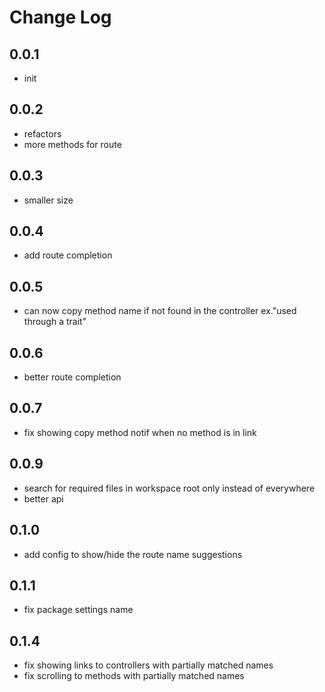# Change Log

## 0.0.1

- init

## 0.0.2

- refactors
- more methods for route

## 0.0.3

- smaller size

## 0.0.4

- add route completion

## 0.0.5

- can now copy method name if not found in the controller ex."used through a trait"

## 0.0.6

- better route completion

## 0.0.7

- fix showing copy method notif when no method is in link

## 0.0.9

- search for required files in workspace root only instead of everywhere
- better api

## 0.1.0

- add config to show/hide the route name suggestions

## 0.1.1

- fix package settings name

## 0.1.4

- fix showing links to controllers with partially matched names
- fix scrolling to methods with partially matched names
